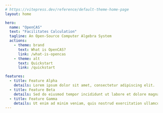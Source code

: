 ```yaml
---
# https://vitepress.dev/reference/default-theme-home-page
layout: home

hero:
  name: "OpenCAS"
  text: "Facilitates Calculation"
  tagline: An Open-Source Computer Algebra System
  actions:
    - theme: brand
      text: What is OpenCAS?
      link: /what-is-opencas
    - theme: alt
      text: Quickstart
      link: /quickstart

features:
  - title: Feature Alpha
    details: Lorem ipsum dolor sit amet, consectetur adipiscing elit.
  - title: Feature Beta
    details: Sed do eiusmod tempor incididunt ut labore et dolore magna aliqua.
  - title: Feature Gamma
    details: Ut enim ad minim veniam, quis nostrud exercitation ullamco laboris nisi ut aliquip ex ea commodo consequat.
---
```

